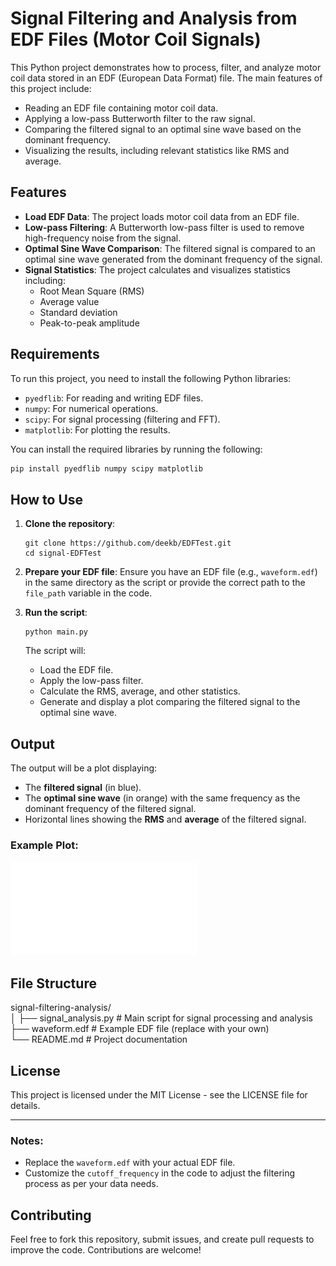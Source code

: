 # Signal Filtering and Analysis from EDF Files (Motor Coil Signals)

This Python project demonstrates how to process, filter, and analyze motor coil data stored in an EDF (European Data Format) file. The main features of this project include:

- Reading an EDF file containing motor coil data.
- Applying a low-pass Butterworth filter to the raw signal.
- Comparing the filtered signal to an optimal sine wave based on the dominant frequency.
- Visualizing the results, including relevant statistics like RMS and average.

## Features

- **Load EDF Data**: The project loads motor coil data from an EDF file.
- **Low-pass Filtering**: A Butterworth low-pass filter is used to remove high-frequency noise from the signal.
- **Optimal Sine Wave Comparison**: The filtered signal is compared to an optimal sine wave generated from the dominant frequency of the signal.
- **Signal Statistics**: The project calculates and visualizes statistics including:
  - Root Mean Square (RMS)
  - Average value
  - Standard deviation
  - Peak-to-peak amplitude

## Requirements

To run this project, you need to install the following Python libraries:

- `pyedflib`: For reading and writing EDF files.
- `numpy`: For numerical operations.
- `scipy`: For signal processing (filtering and FFT).
- `matplotlib`: For plotting the results.

You can install the required libraries by running the following:

```python
pip install pyedflib numpy scipy matplotlib
```


## How to Use

1. **Clone the repository**:
    ```
    git clone https://github.com/deekb/EDFTest.git
    cd signal-EDFTest
    ```

2. **Prepare your EDF file**: Ensure you have an EDF file (e.g., `waveform.edf`) in the same directory as the script or provide the correct path to the `file_path` variable in the code.

3. **Run the script**:
    ```
    python main.py
    ```

    The script will:
    - Load the EDF file.
    - Apply the low-pass filter.
    - Calculate the RMS, average, and other statistics.
    - Generate and display a plot comparing the filtered signal to the optimal sine wave.

## Output

The output will be a plot displaying:
- The **filtered signal** (in blue).
- The **optimal sine wave** (in orange) with the same frequency as the dominant frequency of the filtered signal.
- Horizontal lines showing the **RMS** and **average** of the filtered signal.

### Example Plot:

![Filtered vs Optimal Sine Wave](vector_graph.pdf)

## File Structure
signal-filtering-analysis/\
│ ├── signal_analysis.py # Main script for signal processing and analysis\
├── waveform.edf # Example EDF file (replace with your own)\
└── README.md # Project documentation

## License

This project is licensed under the MIT License - see the LICENSE file for details.

---

### Notes:
- Replace the `waveform.edf` with your actual EDF file.
- Customize the `cutoff_frequency` in the code to adjust the filtering process as per your data needs.

## Contributing

Feel free to fork this repository, submit issues, and create pull requests to improve the code. Contributions are welcome!
